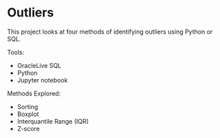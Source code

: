 # Outliers

This project looks at four methods of identifying outliers using Python or SQL.

Tools:
*  OracleLive SQL
*  Python
*  Jupyter notebook

Methods Explored:
*  Sorting
*  Boxplot
*  Interquantile Range (IQR)
*  Z-score


